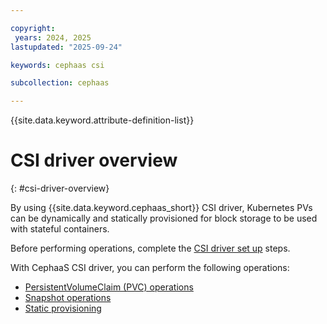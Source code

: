 ```yaml
---

copyright:
 years: 2024, 2025
lastupdated: "2025-09-24"

keywords: cephaas csi

subcollection: cephaas

---
```


{{site.data.keyword.attribute-definition-list}}

# CSI driver overview 
{: #csi-driver-overview}

By using {{site.data.keyword.cephaas_short}} CSI driver, Kubernetes PVs can be dynamically and statically provisioned for block storage to be used with stateful containers. 

Before performing operations, complete the [CSI driver set up](/docs/cephaas?topic=cephaas-csi-driver-overview) steps. 

With CephaaS CSI driver, you can perform the following operations:

* [PersistentVolumeClaim (PVC) operations](/docs/cephaas?topic=cephaas-pvc-ops)
* [Snapshot operations](//docs/cephaas?topic=cephaas-csi-snapshot-ops)
* [Static provisioning](/docs/cephaas?topic=cephaas-static-provision)

